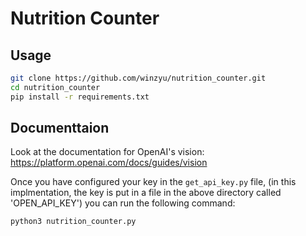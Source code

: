 # Nutrition Counter 
## Usage
```bash
git clone https://github.com/winzyu/nutrition_counter.git
cd nutrition_counter
pip install -r requirements.txt
```
## Documenttaion
Look at the documentation for OpenAI's vision:
https://platform.openai.com/docs/guides/vision

Once you have configured your key in the 
```get_api_key.py``` file, (in this implmentation, the key is put in a file in the above directory called 'OPEN_API_KEY')
you can run the following command:
```bash
python3 nutrition_counter.py
```
